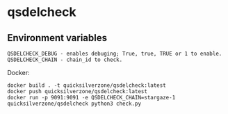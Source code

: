 # qsdelcheck

## Environment variables
```
QSDELCHECK_DEBUG - enables debuging; True, true, TRUE or 1 to enable.
QSDELCHECK_CHAIN - chain_id to check.
```

Docker:

```
docker build . -t quicksilverzone/qsdelcheck:latest
docker push quicksilverzone/qsdelcheck:latest
docker run -p 9091:9091 -e QSDELCHECK_CHAIN=stargaze-1 quicksilverzone/qsdelcheck python3 check.py
```

